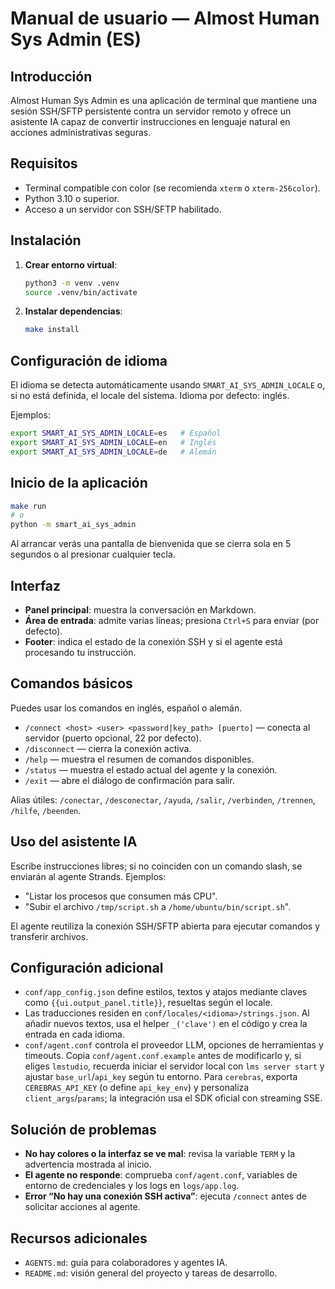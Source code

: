 # Manual de usuario — Almost Human Sys Admin (ES)

## Introducción
Almost Human Sys Admin es una aplicación de terminal que mantiene una sesión SSH/SFTP persistente contra un servidor remoto y ofrece un asistente IA capaz de convertir instrucciones en lenguaje natural en acciones administrativas seguras.

## Requisitos
- Terminal compatible con color (se recomienda `xterm` o `xterm-256color`).
- Python 3.10 o superior.
- Acceso a un servidor con SSH/SFTP habilitado.

## Instalación
1. **Crear entorno virtual**:
   ```bash
   python3 -m venv .venv
   source .venv/bin/activate
   ```
2. **Instalar dependencias**:
   ```bash
   make install
   ```

## Configuración de idioma
El idioma se detecta automáticamente usando `SMART_AI_SYS_ADMIN_LOCALE` o, si no está definida, el locale del sistema. Idioma por defecto: inglés.

Ejemplos:
```bash
export SMART_AI_SYS_ADMIN_LOCALE=es   # Español
export SMART_AI_SYS_ADMIN_LOCALE=en   # Inglés
export SMART_AI_SYS_ADMIN_LOCALE=de   # Alemán
```

## Inicio de la aplicación
```bash
make run
# o
python -m smart_ai_sys_admin
```

Al arrancar verás una pantalla de bienvenida que se cierra sola en 5 segundos o al presionar cualquier tecla.

## Interfaz
- **Panel principal**: muestra la conversación en Markdown.
- **Área de entrada**: admite varias líneas; presiona `Ctrl+S` para enviar (por defecto).
- **Footer**: indica el estado de la conexión SSH y si el agente está procesando tu instrucción.

## Comandos básicos
Puedes usar los comandos en inglés, español o alemán.

- `/connect <host> <user> <password|key_path> [puerto]` — conecta al servidor (puerto opcional, 22 por defecto).
- `/disconnect` — cierra la conexión activa.
- `/help` — muestra el resumen de comandos disponibles.
- `/status` — muestra el estado actual del agente y la conexión.
- `/exit` — abre el diálogo de confirmación para salir.

Alias útiles: `/conectar`, `/desconectar`, `/ayuda`, `/salir`, `/verbinden`, `/trennen`, `/hilfe`, `/beenden`.

## Uso del asistente IA
Escribe instrucciones libres; si no coinciden con un comando slash, se enviarán al agente Strands. Ejemplos:
- "Listar los procesos que consumen más CPU".
- "Subir el archivo `/tmp/script.sh` a `/home/ubuntu/bin/script.sh`".

El agente reutiliza la conexión SSH/SFTP abierta para ejecutar comandos y transferir archivos.

## Configuración adicional
- `conf/app_config.json` define estilos, textos y atajos mediante claves como `{{ui.output_panel.title}}`, resueltas según el locale.
- Las traducciones residen en `conf/locales/<idioma>/strings.json`. Al añadir nuevos textos, usa el helper `_('clave')` en el código y crea la entrada en cada idioma.
- `conf/agent.conf` controla el proveedor LLM, opciones de herramientas y timeouts. Copia `conf/agent.conf.example` antes de modificarlo y, si eliges `lmstudio`, recuerda iniciar el servidor local con `lms server start` y ajustar `base_url`/`api_key` según tu entorno. Para `cerebras`, exporta `CEREBRAS_API_KEY` (o define `api_key_env`) y personaliza `client_args`/`params`; la integración usa el SDK oficial con streaming SSE.

## Solución de problemas
- **No hay colores o la interfaz se ve mal**: revisa la variable `TERM` y la advertencia mostrada al inicio.
- **El agente no responde**: comprueba `conf/agent.conf`, variables de entorno de credenciales y los logs en `logs/app.log`.
- **Error “No hay una conexión SSH activa”**: ejecuta `/connect` antes de solicitar acciones al agente.

## Recursos adicionales
- `AGENTS.md`: guía para colaboradores y agentes IA.
- `README.md`: visión general del proyecto y tareas de desarrollo.
